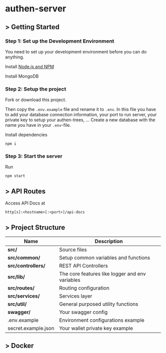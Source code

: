 # authen-server

## > Getting Started

### Step 1: Set up the Development Environment

You need to set up your development environment before you can do anything.

Install [Node.js and NPM](https://nodejs.org/en/download/)

Install MongoDB

### Step 2: Setup the project

Fork or download this project.

Then copy the `.env.example` file and rename it to `.env`. In this file you have to add your database connection information, your port to run server, your private key to setup your authen-trees, ...
Create a new database with the name you have in your `.env`-file.


Install dependencies
```
npm i
```

### Step 3: Start the server

Run
```
npm start
```

## > API Routes

Access API Docs at
```
http[s]:<hostname>[:<port>]/api-docs
```

## > Project Structure

| Name                              | Description |
| --------------------------------- | ----------- |
| **src/**                          | Source files |
| **src/common/**                   | Setup common variables and functions |
| **src/controllers/**              | REST API Controllers |
| **src/lib/**                      | The core features like logger and env variables |
| **src/routes/**                   | Routing configuration |
| **src/services/**                 | Services layer |
| **src/util/**                     | General purposed utility functions |
| **swagger/**                      | Your swagger config |
| .env.example                      | Environment configurations example |
| secret.example.json               | Your wallet private key example |

## > Docker
